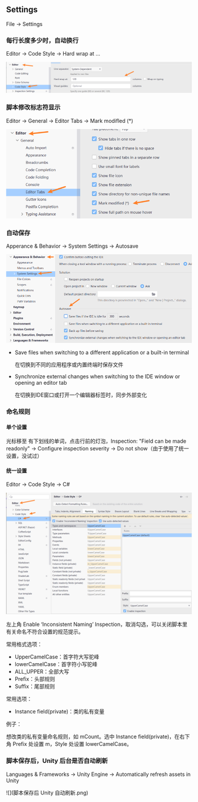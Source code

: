 ## Settings

File -> Settings

### 每行长度多少时，自动换行

Editor -> Code Style -> Hard wrap at ...

![](每行多少长度时自动换行.png)

### 脚本修改标志符显示

Editor -> General -> Editor Tabs -> Mark modifled (*)

![](脚本修改标志符显示.png)

### 自动保存

Apperance & Behavior -> System Settings -> Autosave

![](自动保存.png)

- Save files when switching to a different application or a built-in terminal

  在切换到不同的应用程序或内置终端时保存文件

- Synchronize external changes when switching to the IDE window or opening an editor tab

  在切换到IDE窗口或打开一个编辑器标签时，同步外部变化

### 命名规则

#### 单个设置

光标移至 有下划线的单词，点击行前的灯泡，Inspection: "Field can be made readonly" -> Configure inspection severity -> Do not show（由于使用了统一设置，没试过）

#### 统一设置

Editor -> Code Style -> C#

![](命名规则.png)

左上角 Enable ‘Inconsistent Naming’ Inspection，取消勾选，可以关闭脚本里有关命名不符合设置的规范提示。

常用格式选项：

- UpperCamelCase：首字符大写驼峰
- lowerCamelCase：首字符小写驼峰
- ALL_UPPER：全部大写
- Prefix：头部规则
- Suffix：尾部规则

常用选项：

- Instance field(private)：类的私有变量

例子：

想改类的私有变量命名规则，如 mCount。选中 Instance field(private)，在右下角 Prefix 处设置 m，Style 处设置 lowerCamelCase。

### 脚本保存后，Unity 后台是否自动刷新

Languages & Frameworks -> Unity Engine -> Automatically refresh assets in Unity

![](脚本保存后 Unity 自动刷新.png)
